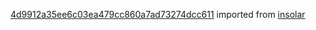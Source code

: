[4d9912a35ee6c03ea479cc860a7ad73274dcc611](https://github.com/insolar/insolar/commit/4d9912a35ee6c03ea479cc860a7ad73274dcc611) imported from [insolar](https://github.com/insolar/insolar)
